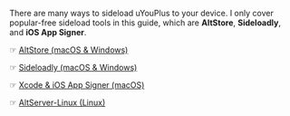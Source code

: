 There are many ways to sideload uYouPlus to your device. I only cover popular-free sideload tools in this guide, which are **AltStore**, **Sideloadly**, and **iOS App Signer**.

☞ [AltStore (macOS & Windows)](https://github.com/qnblackcat/uYouPlus/wiki/AltStore-(macOS-&-Windows))

☞ [Sideloadly (macOS & Windows)](https://github.com/qnblackcat/uYouPlus/wiki/Sideloadly-(macOS-&-Windows))

☞ [Xcode & iOS App Signer (macOS)](https://github.com/qnblackcat/uYouPlus/wiki/Xcode-&-iOS-App-Signer-(macOS))

☞ [AltServer-Linux (Linux)](https://github.com/qnblackcat/uYouPlus/wiki/AltServer-Linux-(Linux))

